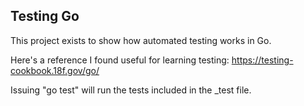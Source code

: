 ## Testing Go

This project exists to show how automated testing works in Go.

Here's a reference I found useful for learning testing: https://testing-cookbook.18f.gov/go/

Issuing "go test" will run the tests included in the _test file.
